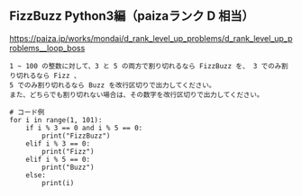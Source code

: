 ## FizzBuzz Python3編（paizaランク D 相当）
https://paiza.jp/works/mondai/d_rank_level_up_problems/d_rank_level_up_problems__loop_boss
~~~
1 ~ 100 の整数に対して、3 と 5 の両方で割り切れるなら FizzBuzz を、 3 でのみ割り切れるなら Fizz 、
5 でのみ割り切れるなら Buzz を改行区切りで出力してください。
また、どちらでも割り切れない場合は、その数字を改行区切りで出力してください。
~~~
~~~
# コード例
for i in range(1, 101):
    if i % 3 == 0 and i % 5 == 0:
        print("FizzBuzz")
    elif i % 3 == 0:
        print("Fizz")
    elif i % 5 == 0:
        print("Buzz")
    else:
        print(i)

~~~
